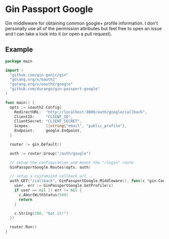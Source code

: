 # Gin Passport Google

Gin middleware for obtaining common google+ profile information. I don't personally use all of the permission attributes but feel free to open an issue and I can take a look into it (or open a pull request).

## Example

```go
package main

import (
  "github.com/gin-gonic/gin"
  "golang.org/x/oauth2"
  "golang.org/x/oauth2/google"
  "github.com/durango/gin-passport-google"
)

func main() {
  opts := &oauth2.Config{
    RedirectURL:  "http://localhost:8080/auth/google/callback",
    ClientID:     "CLIENT_ID",
    ClientSecret: "CLIENT_SECRET",
    Scopes:       []string{"email", "public_profile"},
    Endpoint:     google.Endpoint,
  }

  router := gin.Default()

  auth := router.Group("/auth/google")

  // setup the configuration and mount the "/login" route
  GinPassportGoogle.Routes(opts, auth)

  // setup a customized callback url...
  auth.GET("/callback", GinPassportGoogle.Middleware(), func(c *gin.Context) {
    user, err := GinPassportGoogle.GetProfile(c)
    if user == nil || err != nil {
      c.AbortWithStatus(500)
      return
    }

    c.String(200, "Got it!")
  })

  router.Run()
}
```

